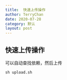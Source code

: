 ```yaml
---
title:  快速上传操作
author: TerryChan
date: 2020-07-28
category: 默认
layout: post
---
```


## 快速上传操作

可以自动查找依赖，然后上传
```
sh upload.sh
```
